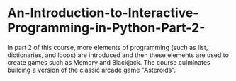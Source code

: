 # An-Introduction-to-Interactive-Programming-in-Python-Part-2-

In part 2 of this course, more elements of programming (such as list, dictionaries, and loops) are introduced and then these elements are used to create games such as Memory and Blackjack. The course culminates building a version of the classic arcade game "Asteroids".
